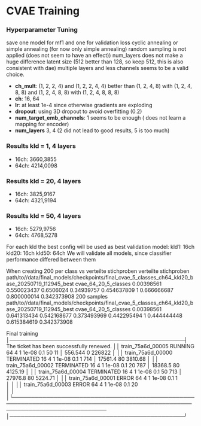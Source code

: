 # CVAE Training 


### Hyperparameter Tuning
save one model for mf1 and one for validation loss
cyclic annealing or simple annealing (for now only simple annealing)
random sampling is not applied (does not seem to have an effect))
num_layers does not make a huge difference
latent size (512 better than 128, so keep 512, this is also consistent with dae)
multiple layers and less channels seems to be a valid choice.

* **ch_mult**: (1, 2, 2, 4) and (1, 2, 2, 4, 4) better than (1, 2, 4, 8) with (1, 2, 4, 8, 8) and (1, 2, 4, 8, 8) with (1, 2, 4, 8, 8, 8)
* **ch**: 16, 64
* **lr**: at least 1e-4 since otherwise gradients are exploding
* **dropout**: using 3D dropout to avoid overfitting (0.2)
* **num_target_emb_channels**: 1 seems to be enough ( does not learn a mapping for encoder)
* **num_layers** 3, 4 (2 did not lead to good results, 5 is too much)

### Results kld = 1, 4 layers
* 16ch: 3660,3855
* 64ch:  4214,0098 

### Results kld = 20, 4 layers
* 16ch: 3825,9167
* 64ch: 4321,9194 

### Results kld = 50, 4 layers
* 16ch: 5279,9756
* 64ch: 4768,5278 

For each kld the best config will be used as best validation model:
kld1: 16ch
kld20: 16ch
kld50: 64ch
We will validate all models, since classifier performance differed between them


When creating 200 per class vs verteilte stichproben
verteilte stichproben
path/to//data/final_models/checkpoints/final_cvae_5_classes_ch64_kld20_base_20250719_112945_best	cvae_64_20_5_classes	0.00398561	0.550023437	0.6506024	0.34939757	0.454637809	1	0.666666687	0.800000014	0.342373908
200 samples
path/to//data/final_models/checkpoints/final_cvae_5_classes_ch64_kld20_base_20250719_112945_best	cvae_64_20_5_classes	0.00398561	0.641313434	0.542168677	0.373493969	0.442295494	1	0.444444448	0.615384619	0.342373908



Final training
│───────────────────────────────────────────────┤
The ticket has been successfully renewed.                                                                                     ││ train_75a6d_00005   RUNNING        64              4                        1      1e-08         0.1             50       11 
                                                                                                                              │           556.544               0   226822    │
                                                                                                                              ││ train_75a6d_00000   TERMINATED     16              4                        1      1e-08         0.1              1      714 
                                                                                                                              │         17561.4                80     3810.68 │
                                                                                                                              ││ train_75a6d_00002   TERMINATED     16              4                        1      1e-08         0.1             20      787 
                                                                                                                              │         18368.5                80     4125.19 │
                                                                                                                              ││ train_75a6d_00004   TERMINATED     16              4                        1      1e-08         0.1             50      713 
                                                                                                                              │         27976.8                80     5224.71 │
                                                                                                                              ││ train_75a6d_00001   ERROR          64              4                        1      1e-08         0.1              1          
                                                                                                                              │                                               │
                                                                                                                              ││ train_75a6d_00003   ERROR          64              4                        1      1e-08         0.1             20          
                                                                                                                              │                                               │
                                                                                                                              │╰──────────────────────────────────────────────────────────────────────────────────────────────────────────────────────────────
                                                                                                                              │───────────────────────────────────────────────╯